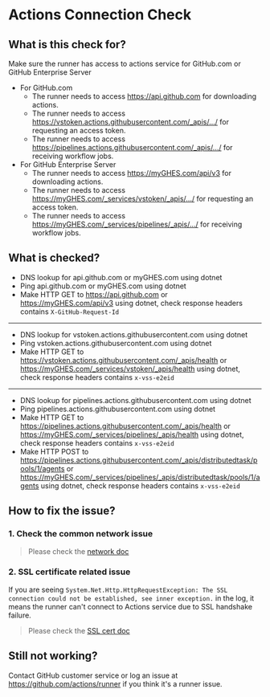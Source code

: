 
# Actions Connection Check

## What is this check for?

Make sure the runner has access to actions service for GitHub.com or GitHub Enterprise Server

- For GitHub.com
  - The runner needs to access https://api.github.com for downloading actions.
  - The runner needs to access https://vstoken.actions.githubusercontent.com/_apis/.../ for requesting an access token.
  - The runner needs to access https://pipelines.actions.githubusercontent.com/_apis/.../ for receiving workflow jobs.
- For GitHub Enterprise Server
  - The runner needs to access https://myGHES.com/api/v3 for downloading actions.
  - The runner needs to access https://myGHES.com/_services/vstoken/_apis/.../ for requesting an access token.
  - The runner needs to access https://myGHES.com/_services/pipelines/_apis/.../ for receiving workflow jobs.

## What is checked?

- DNS lookup for api.github.com or myGHES.com using dotnet
- Ping api.github.com or myGHES.com using dotnet
- Make HTTP GET to https://api.github.com or https://myGHES.com/api/v3 using dotnet, check response headers contains `X-GitHub-Request-Id` 
---
- DNS lookup for vstoken.actions.githubusercontent.com using dotnet
- Ping vstoken.actions.githubusercontent.com using dotnet
- Make HTTP GET to https://vstoken.actions.githubusercontent.com/_apis/health or https://myGHES.com/_services/vstoken/_apis/health using dotnet, check response headers contains `x-vss-e2eid` 
---
- DNS lookup for pipelines.actions.githubusercontent.com using dotnet
- Ping pipelines.actions.githubusercontent.com using dotnet
- Make HTTP GET to https://pipelines.actions.githubusercontent.com/_apis/health or https://myGHES.com/_services/pipelines/_apis/health using dotnet, check response headers contains `x-vss-e2eid` 
- Make HTTP POST to https://pipelines.actions.githubusercontent.com/_apis/distributedtask/pools/1/agents or https://myGHES.com/_services/pipelines/_apis/distributedtask/pools/1/agents using dotnet, check response headers contains `x-vss-e2eid` 

## How to fix the issue?

### 1. Check the common network issue
  
  > Please check the [network doc](./network.md)

### 2. SSL certificate related issue

  If you are seeing `System.Net.Http.HttpRequestException: The SSL connection could not be established, see inner exception.` in the log, it means the runner can't connect to Actions service due to SSL handshake failure.
  > Please check the [SSL cert doc](./sslcert.md)
  
## Still not working?

Contact GitHub customer service or log an issue at https://github.com/actions/runner if you think it's a runner issue.